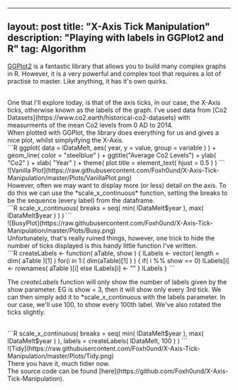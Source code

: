   ---
layout: post
title: "X-Axis Tick Manipulation"
description: "Playing with labels in GGPlot2 and R"
tag: Algorithm
---
[GGPlot2](https://ggplot2.tidyverse.org/) is a fantastic library that allows you to build many complex graphs in R.
However, it is a very powerful and complex tool that requires a lot of practise to master. Like anything, it has it's own quirks.

<br>
One that I'll explore today, is that of the axis ticks, in our case, the X-Axis ticks, otherwise known as the labels of the graph.
I've used data from [Co2 Datasets](https://www.co2.earth/historical-co2-datasets) with measurments of the mean Co2 levels from 0 AD to 2014.

<br>
When plotted with GGPlot, the library does everything for us and gives a nice plot, whilst simplyifying the X-Axis.

<br> 
```R
ggplot( data = lDataMelt, aes( year, y = value, group = variable ) ) +
  geom_line( color = "steelblue" ) +
  ggtitle("Average Co2 Levels") +
  ylab( "Co2" ) +
  xlab( "Year" ) +
  theme( plot.title = element_text( hjust = 0.5 ) )
```
<br>
![Vanilla Plot](https://raw.githubusercontent.com/Foxh0und/X-Axis-Tick-Manipulation/master/Plots/VanillaPlot.png)

<br>
However, often we may want to display more (or less) detail on the axis. To do this we can use the *scale_x_continuous* function, setting the breaks to be the sequence (every label) from the dataframe.

<br>
```R
scale_x_continuous( breaks = seq( min( lDataMelt$year ), max( lDataMelt$year ) ) )
```

<br>
![BusyPlot](https://raw.githubusercontent.com/Foxh0und/X-Axis-Tick-Manipulation/master/Plots/Busy.png)

<br>
Unfortunately, that's really ruined things, however, one trick to hide the number of ticks displayed is this handy little function I've written.

<br>
```R
createLabels <- function( aTable, show )
{
  lLabels <- vector( length = dim( aTable )[1] )
  for(i in 1:( dim(aTable)[1] ) )
  {
    if( i %% show == 0)
      lLabels[i] <- rownames( aTable )[i]
    else
      lLabels[i] <- ""
  }
  lLabels
}
 ```
 <br>
 
The *createLabels* function will only show the number of labels given by the show parameter. EG is show = 3, then it will show only every 3rd tick.
We can then simply add it to *scale_x_continuous with the labels parameter. In our case, we'll use 100, to show every 100th label. We've also rotated the ticks slightly.

<br>
```R
scale_x_continuous( breaks = seq( min( lDataMelt$year ), max( lDataMelt$year ) ), labels = createLabels( lDataMelt, 100 ) )
```

<br>
![Tidy](https://raw.githubusercontent.com/Foxh0und/X-Axis-Tick-Manipulation/master/Plots/Tidy.png)

<br>
There you have it, much tidier now.

<br>
The source code can be found [here](https://github.com/Foxh0und/X-Axis-Tick-Manipulation).








